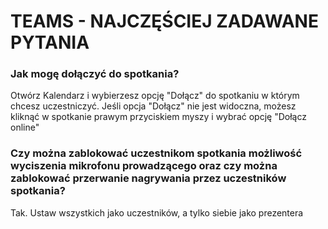 # TEAMS - NAJCZĘŚCIEJ ZADAWANE PYTANIA

### Jak mogę dołączyć do spotkania?

Otwórz Kalendarz i wybierzesz opcję "Dołącz" do spotkaniu w którym chcesz uczestniczyć. Jeśli opcja "Dołącz" nie jest widoczna, możesz kliknąć w spotkanie prawym przyciskiem myszy i wybrać opcję "Dołącz online"



### Czy można zablokować uczestnikom spotkania możliwość wyciszenia mikrofonu prowadzącego oraz czy można zablokować przerwanie nagrywania przez uczestników spotkania?

Tak. Ustaw wszystkich jako uczestników, a tylko siebie jako prezentera

